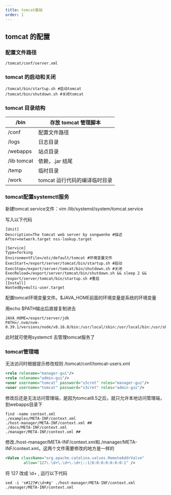```yaml
---
title: tomcat基础
order: 1
---
```


## tomcat 的配置

### 配置文件路径

```shell
/tomcat/conf/server.xml
```

### tomcat 的启动和关闭

```shell
/tomcat/bin/startup.sh #启动tomcat
/tomcat/bin/shutdown.sh #关闭tomcat
```

### tomcat 目录结构

| /bin        | 存放 tomcat 管理脚本          |
| ----------- | ----------------------------- |
| /conf       | 配置文件路径                  |
| /logs       | 日志目录                      |
| /webapps    | 站点目录                      |
| /lib tomcat | 依赖，.jar 结尾               |
| /temp       | 临时目录                      |
| /work       | tomcat 运行代码的编译临时目录 |

### tomcat配置systemctl服务

新建tomcat.service文件：vim /lib/systemd/system/tomcat.service 

写入以下代码

```shell
[Unit]
Description=The tomcat web server by songwenhe #描述
After=network.target nss-lookup.target

[Service]
Type=forking
EnvironmentFile=/etc/default/tomcat #环境变量文件
ExecStart=/export/server/tomcat/bin/startup.sh #启动
ExecStop=/export/server/tomcat/bin/shutdown.sh #关闭
ExecReload=/export/server/tomcat/bin/shutdown.sh && sleep 2 && /export/server/tomcat/bin/startup.sh #重启
[Install]
WantedBy=multi-user.target
```

配置tomcat环境变量文件。$JAVA_HOME前面的环境变量是系统的环境变量

用echo $PATH输出后直接复制进去

```shell
JAVA_HOME=/export/server/jdk
PATH=/.nvm/nvm-0.39.1/versions/node/v8.16.0/bin:/usr/local/sbin:/usr/local/bin:/usr/sbin:/usr/bin:/sbin:/bin:/usr/games:/usr/local/games:/snap/bin:/export/server/jdk/bin:$JAVA_HOME/bin
```

此时就可使用systemctl 去管理tomcat服务了

### tomcat管理端

无法访问时根据提示修改规则 /tomcat/conf/tomcat-users.xml

```xml
<role rolename="manager-gui"/>
<role rolename="admin-gui"/>
<user username="tomcat" password="s3cret" roles="manager-gui"/>
<user username="tomcat" password="s3cret" roles="admin-gui"/>
```

修改后还是无法访问管理端，是因为tomcat8.5之后，就只允许本地访问管理端，到webapps目录下

```shell
find -name context.xml
./examples/META-INF/context.xml
./host-manager/META-INF/context.xml ##
./docs/META-INF/context.xml
./manager/META-INF/context.xml ##
```

修改./host-manager/META-INF/context.xml和./manager/META-INF/context.xml，这两个文件需要修改的地方是一样的

```xml
<Valve className="org.apache.catalina.valves.RemoteAddrValve"
        allow="127\.\d+\.\d+\.\d+|::1|0:0:0:0:0:0:0:1" />
```

将 127 改成 \d+ , 运行以下代码

```shell
sed -i 's#127#\\d+#g' ./host-manager/META-INF/context.xml ./manager/META-INF/context.xml
```



